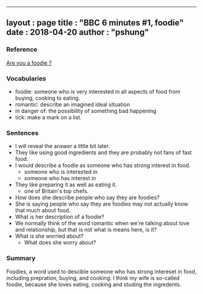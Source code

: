 
---
layout  : page
title   : "BBC 6 minutes #1, foodie"
date       : 2018-04-20
author      : "pshung"
---


### Reference
[Are you a foodie ?](http://www.bbc.co.uk/learningenglish/english/features/6-minute-english/ep-180412)

### Vocabularies
* foodie: someone who is very interested in all aspects of food from buying, cooking to eating.
* romantic: describe an imagined ideal situation
* in danger of: the possibility of something bad happening
* tick: make a mark on a list.

### Sentences
* I will reveal the answer a little bit later.
* They like using good ingredients and they are probably not fans of fast food.
* I would describe a foodie as someone who has strong interest in food.
	* someone who is interested in 
	* someone who has interest in
* They like preparing it as well as eating it.
	* one of Britain's top chefs.
* How does she describe people who say they are foodies?
* She is saying people who say they are foodies may not actually know that much about food.
* What is her description of a foodie?
* We normally think of the word romantic when we're talking about love and relationship, but that is not what is means here, is it?
* What is she worried about?
	* What does she worry about?


### Summary
Foodies, a word used to descible someone who has strong intereset in food, including prepration, buying, and cooking.
I think my wife is so-called foodie, because she loves eating, cooking and studing the ingredents. 
<!--stackedit_data:
eyJoaXN0b3J5IjpbNTE0ODA4Mzg4LDE3NjE0ODM0ODksLTYyOT
U5NTU2Miw1NDU3OTA3NDIsODI5ODEyMTcxLC02OTgyNDA1NzIs
LTYxNjc2MjI2OCwtMTczODkzNTc5Miw4NTYwMjU4OTksLTE2Nz
MyNTc1NCwxNDE2MDE0OTk3XX0=
-->
